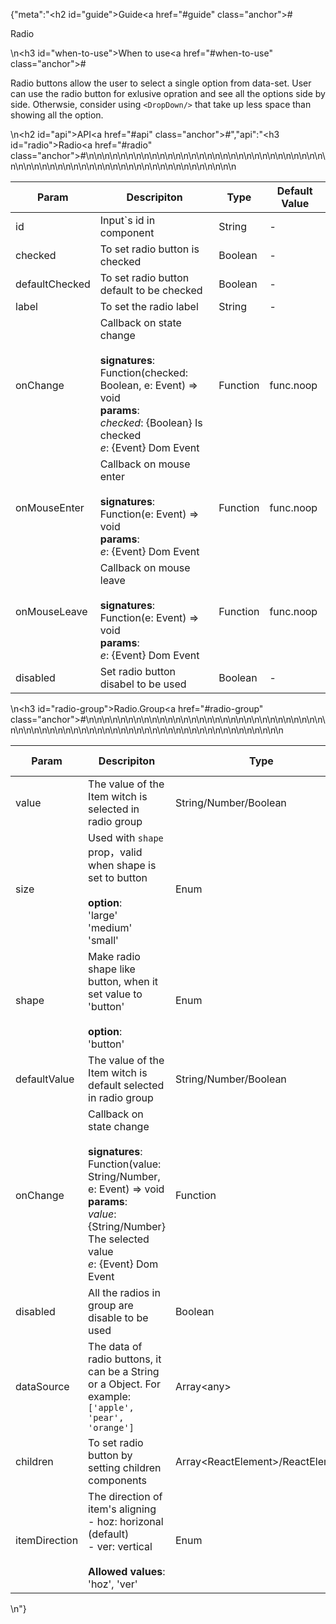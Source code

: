 {"meta":"<h2 id=\"guide\">Guide<a href=\"#guide\" class=\"anchor\">#</a></h2><p>Radio</p>\n<h3 id=\"when-to-use\">When to use<a href=\"#when-to-use\" class=\"anchor\">#</a></h3><p>Radio buttons allow the user to select a single option from data-set. User can use the radio button for exlusive opration and see all the options side by side. Otherwsie, consider using <code>&lt;DropDown/&gt;</code> that take up less space than showing all the option.</p>\n<h2 id=\"api\">API<a href=\"#api\" class=\"anchor\">#</a></h2>","api":"<h3 id=\"radio\">Radio<a href=\"#radio\" class=\"anchor\">#</a></h3><table>\n<thead>\n<tr>\n<th>Param</th>\n<th>Descripiton</th>\n<th>Type</th>\n<th>Default Value</th>\n</tr>\n</thead>\n<tbody>\n<tr>\n<td>id</td>\n<td>Input`s id in component</td>\n<td>String</td>\n<td>-</td>\n</tr>\n<tr>\n<td>checked</td>\n<td>To set radio button is checked</td>\n<td>Boolean</td>\n<td>-</td>\n</tr>\n<tr>\n<td>defaultChecked</td>\n<td>To set radio button default to be checked</td>\n<td>Boolean</td>\n<td>-</td>\n</tr>\n<tr>\n<td>label</td>\n<td>To set the radio label</td>\n<td>String</td>\n<td>-</td>\n</tr>\n<tr>\n<td>onChange</td>\n<td>Callback on state change<br><br><strong>signatures</strong>:<br>Function(checked: Boolean, e: Event) =&gt; void<br><strong>params</strong>:<br><em>checked</em>: {Boolean} Is checked<br>_e_: {Event} Dom Event</td>\n<td>Function</td>\n<td>func.noop</td>\n</tr>\n<tr>\n<td>onMouseEnter</td>\n<td>Callback on mouse enter<br><br><strong>signatures</strong>:<br>Function(e: Event) =&gt; void<br><strong>params</strong>:<br>_e_: {Event} Dom Event</td>\n<td>Function</td>\n<td>func.noop</td>\n</tr>\n<tr>\n<td>onMouseLeave</td>\n<td>Callback on mouse leave<br><br><strong>signatures</strong>:<br>Function(e: Event) =&gt; void<br><strong>params</strong>:<br>_e_: {Event} Dom Event</td>\n<td>Function</td>\n<td>func.noop</td>\n</tr>\n<tr>\n<td>disabled</td>\n<td>Set radio button disabel to be used</td>\n<td>Boolean</td>\n<td>-</td>\n</tr>\n</tbody>\n</table>\n<h3 id=\"radio-group\">Radio.Group<a href=\"#radio-group\" class=\"anchor\">#</a></h3><table>\n<thead>\n<tr>\n<th>Param</th>\n<th>Descripiton</th>\n<th>Type</th>\n<th>Default Value</th>\n</tr>\n</thead>\n<tbody>\n<tr>\n<td>value</td>\n<td>The value of the Item witch is selected in radio group</td>\n<td>String/Number/Boolean</td>\n<td>-</td>\n</tr>\n<tr>\n<td>size</td>\n<td>Used with <code>shape</code> prop&#xFF0C;valid when shape is set to button<br><br><strong>option</strong>:<br>&apos;large&apos;<br>&apos;medium&apos;<br>&apos;small&apos;</td>\n<td>Enum</td>\n<td>&apos;medium&apos;</td>\n</tr>\n<tr>\n<td>shape</td>\n<td>Make radio shape like button, when it set value to &apos;button&apos;<br><br><strong>option</strong>:<br>&apos;button&apos;</td>\n<td>Enum</td>\n<td>-</td>\n</tr>\n<tr>\n<td>defaultValue</td>\n<td>The value of the Item witch is default selected in radio group</td>\n<td>String/Number/Boolean</td>\n<td>-</td>\n</tr>\n<tr>\n<td>onChange</td>\n<td>Callback on state change<br><br><strong>signatures</strong>:<br>Function(value: String/Number, e: Event) =&gt; void<br><strong>params</strong>:<br><em>value</em>: {String/Number} The selected value <br>_e_: {Event} Dom Event</td>\n<td>Function</td>\n<td>() =&gt; { }</td>\n</tr>\n<tr>\n<td>disabled</td>\n<td>All the radios in group are  disable to be used</td>\n<td>Boolean</td>\n<td>-</td>\n</tr>\n<tr>\n<td>dataSource</td>\n<td>The data of radio buttons, it can be a String or a Object. For example: <code>[&apos;apple&apos;, &apos;pear&apos;, &apos;orange&apos;]</code></td>\n<td>Array&lt;any&gt;</td>\n<td>[]</td>\n</tr>\n<tr>\n<td>children</td>\n<td>To set radio button by setting children components</td>\n<td>Array&lt;ReactElement&gt;/ReactElement</td>\n<td>-</td>\n</tr>\n<tr>\n<td>itemDirection</td>\n<td>The direction of item&apos;s aligning<br>- hoz: horizonal (default)<br>- ver: vertical<br><br><strong>Allowed values</strong>:<br>&apos;hoz&apos;, &apos;ver&apos;</td>\n<td>Enum</td>\n<td>&apos;hoz&apos;</td>\n</tr>\n</tbody>\n</table>\n"}